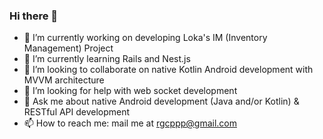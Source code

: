 ### Hi there 👋

- 🔭 I’m currently working on developing Loka's IM (Inventory Management) Project
- 🌱 I’m currently learning Rails and Nest.js
- 👯 I’m looking to collaborate on native Kotlin Android development with MVVM architecture
- 🤔 I’m looking for help with web socket development
- 💬 Ask me about native Android development (Java and/or Kotlin) & RESTful API development
- 📫 How to reach me: mail me at rgcppp@gmail.com
